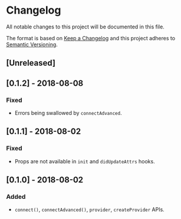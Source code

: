 # Changelog

All notable changes to this project will be documented in this file.

The format is based on [Keep a Changelog](http://keepachangelog.com/en/1.0.0/)
and this project adheres to [Semantic Versioning](http://semver.org/spec/v2.0.0.html).

## [Unreleased]

## [0.1.2] - 2018-08-08

### Fixed

- Errors being swallowed by `connectAdvanced`.

## [0.1.1] - 2018-08-02

### Fixed

- Props are not available in `init` and `didUpdateAttrs` hooks.

## [0.1.0] - 2018-08-02

### Added

- `connect()`, `connectAdvanced()`, `provider`, `createProvider` APIs.
